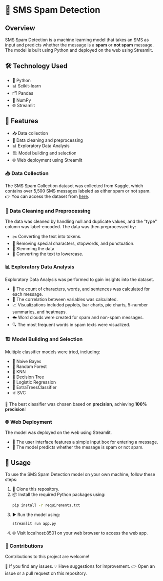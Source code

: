 # 📩 SMS Spam Detection  

## Overview  
SMS Spam Detection is a machine learning model that takes an SMS as input and predicts whether the message is a **spam** or **not spam** message. The model is built using Python and deployed on the web using Streamlit.  

## 🛠️ Technology Used  
- 🐍 Python  
- 📊 Scikit-learn  
- 🗂️ Pandas  
- 🔢 NumPy  
- 🌐 Streamlit  

## 🌟 Features  
- 📥 Data collection  
- 🧹 Data cleaning and preprocessing  
- 📊 Exploratory Data Analysis  
- 🏗️ Model building and selection  
- 🌐 Web deployment using Streamlit  

### 📥 Data Collection  
The SMS Spam Collection dataset was collected from Kaggle, which contains over 5,500 SMS messages labeled as either spam or not spam.  
👉 You can access the dataset from [here](https://www.kaggle.com/datasets/uciml/sms-spam-collection-dataset).  

### 🧹 Data Cleaning and Preprocessing  
The data was cleaned by handling null and duplicate values, and the "type" column was label-encoded. The data was then preprocessed by:  
- ✂️ Converting the text into tokens.  
- 🚫 Removing special characters, stopwords, and punctuation.  
- 🔄 Stemming the data.  
- 🔡 Converting the text to lowercase.  

### 📊 Exploratory Data Analysis  
Exploratory Data Analysis was performed to gain insights into the dataset.  
- 📝 The count of characters, words, and sentences was calculated for each message.  
- 🔗 The correlation between variables was calculated.  
- 📈 Visualizations included pyplots, bar charts, pie charts, 5-number summaries, and heatmaps.  
- ☁️ Word clouds were created for spam and non-spam messages.  
- 🔍 The most frequent words in spam texts were visualized.  

### 🏗️ Model Building and Selection  
Multiple classifier models were tried, including:  
- 🧠 Naive Bayes  
- 🌲 Random Forest  
- 🤖 KNN  
- 📏 Decision Tree  
- 🧮 Logistic Regression  
- 🌟 ExtraTreesClassifier  
- ✳️ SVC  

🎯 The best classifier was chosen based on **precision**, achieving **100% precision**!  

### 🌐 Web Deployment  
The model was deployed on the web using Streamlit.  
- 📱 The user interface features a simple input box for entering a message.  
- 📨 The model predicts whether the message is spam or not spam.  

## 🚀 Usage  
To use the SMS Spam Detection model on your own machine, follow these steps:  

1. 📂 Clone this repository.  
2. 📦 Install the required Python packages using:  
   ```bash  
   pip install -r requirements.txt  
3. ▶️ Run the model using:
   ```bash
   streamlit run app.py  
4. 🌐 Visit localhost:8501 on your web browser to access the web app.

### 🤝 Contributions
Contributions to this project are welcome!

🐛 If you find any issues.
💡 Have suggestions for improvement.
👉 Open an issue or a pull request on this repository. 








